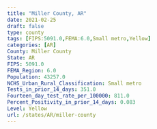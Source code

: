 ```yaml
---
title: "Miller County, AR"
date: 2021-02-25
draft: false
type: county
tags: [FIPS:5091.0,FEMA:6.0,Small metro,Yellow]
categories: [AR]
County: Miller County
State: AR
FIPS: 5091.0
FEMA_Region: 6.0
Population: 43257.0
NCHS_Urban_Rural_Classification: Small metro
Tests_in_prior_14_days: 351.0
Fourteen_day_test_rate_per_100000: 811.0
Percent_Positivity_in_prior_14_days: 0.083
Level: Yellow
url: /states/AR/miller-county
---
```



